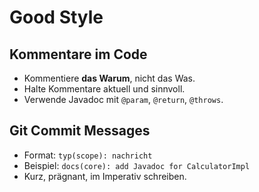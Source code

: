 # Good Style

## Kommentare im Code

- Kommentiere **das Warum**, nicht das Was.
- Halte Kommentare aktuell und sinnvoll.
- Verwende Javadoc mit `@param`, `@return`, `@throws`.

## Git Commit Messages

- Format: `typ(scope): nachricht`
- Beispiel: `docs(core): add Javadoc for CalculatorImpl`
- Kurz, prägnant, im Imperativ schreiben.
